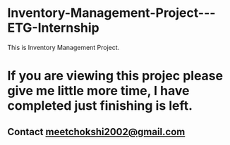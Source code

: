 # Inventory-Management-Project---ETG-Internship
This is Inventory Management Project.
# If you are viewing this projec please give me little more time, I have completed just finishing is left.
## Contact meetchokshi2002@gmail.com
